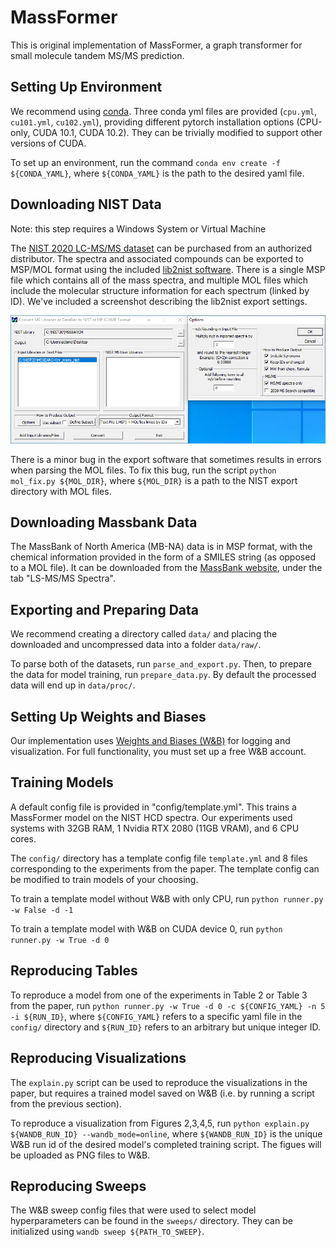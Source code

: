 # MassFormer

This is original implementation of MassFormer, a graph transformer for small molecule tandem MS/MS prediction.


## Setting Up Environment

We recommend using [conda](https://docs.conda.io/en/latest/miniconda.html). Three conda yml files are provided (`cpu.yml`, `cu101.yml`, `cu102.yml`), providing different pytorch installation options (CPU-only, CUDA 10.1, CUDA 10.2). They can be trivially modified to support other versions of CUDA.

To set up an environment, run the command `conda env create -f ${CONDA_YAML}`, where `${CONDA_YAML}` is the path to the desired yaml file.


## Downloading NIST Data

Note: this step requires a Windows System or Virtual Machine

The [NIST 2020 LC-MS/MS dataset](https://www.nist.gov/programs-projects/nist20-updates-nist-tandem-and-electron-ionization-spectral-libraries) can be purchased from an authorized distributor. The spectra and associated compounds can be exported to MSP/MOL format using the included [lib2nist software](https://chemdata.nist.gov/mass-spc/ms-search/Library_conversion_tool.html). There is a single MSP file which contains all of the mass spectra, and multiple MOL files which include the molecular structure information for each spectrum (linked by ID). We've included a screenshot describing the lib2nist export settings.

![Alt text](img/nist_export.png)

There is a minor bug in the export software that sometimes results in errors when parsing the MOL files. To fix this bug, run the script `python mol_fix.py ${MOL_DIR}`, where `${MOL_DIR}` is a path to the NIST export directory with MOL files.


## Downloading Massbank Data

The MassBank of North America (MB-NA) data is in MSP format, with the chemical information provided in the form of a SMILES string (as opposed to a MOL file). It can be downloaded from the [MassBank website](https://mona.fiehnlab.ucdavis.edu/downloads), under the tab "LS-MS/MS Spectra".


## Exporting and Preparing Data

We recommend creating a directory called `data/` and placing the downloaded and uncompressed data into a folder `data/raw/`.

To parse both of the datasets, run `parse_and_export.py`. Then, to prepare the data for model training, run `prepare_data.py`. By default the processed data will end up in `data/proc/`.


## Setting Up Weights and Biases

Our implementation uses [Weights and Biases (W&B)](https://wandb.ai/site) for logging and visualization. For full functionality, you must set up a free W&B account.


## Training Models

A default config file is provided in "config/template.yml". This trains a MassFormer model on the NIST HCD spectra. Our experiments used systems with 32GB RAM, 1 Nvidia RTX 2080 (11GB VRAM), and 6 CPU cores.

The `config/` directory has a template config file `template.yml` and 8 files corresponding to the experiments from the paper. The template config can be modified to train models of your choosing.

To train a template model without W&B with only CPU, run `python runner.py -w False -d -1`

To train a template model with W&B on CUDA device 0, run `python runner.py -w True -d 0`


## Reproducing Tables

To reproduce a model from one of the experiments in Table 2 or Table 3 from the paper, run `python runner.py -w True -d 0 -c ${CONFIG_YAML} -n 5 -i ${RUN_ID}`, where `${CONFIG_YAML}` refers to a specific yaml file in the `config/` directory and `${RUN_ID}` refers to an arbitrary but unique integer ID.


## Reproducing Visualizations

The `explain.py` script can be used to reproduce the visualizations in the paper, but requires a trained model saved on W&B (i.e. by running a script from the previous section). 

To reproduce a visualization from Figures 2,3,4,5, run `python explain.py ${WANDB_RUN_ID} --wandb_mode=online`, where `${WANDB_RUN_ID}` is the unique W&B run id of the desired model's completed training script. The figues will be uploaded as PNG files to W&B.


## Reproducing Sweeps

The W&B sweep config files that were used to select model hyperparameters can be found in the `sweeps/` directory. They can be initialized using `wandb sweep ${PATH_TO_SWEEP}`.